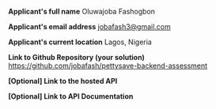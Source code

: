 **Applicant's full name** Oluwajoba Fashogbon

**Applicant's email address** jobafash3@gmail.com
 
**Applicant's current location** Lagos, Nigeria

**Link to Github Repository (your solution)** https://github.com/jobafash/pettysave-backend-assessment

**[Optional] Link to the hosted API**

**[Optional] Link to API Documentation**
